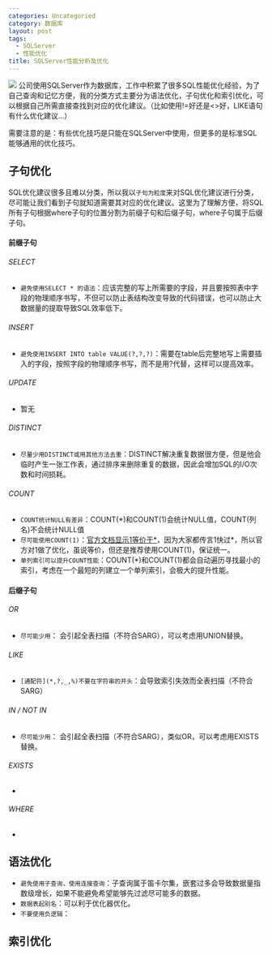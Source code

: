 ```yaml
---
categories: Uncategoried
category: 数据库
layout: post
tags:
  - SQLServer
  - 性能优化
title: SQLServer性能分析及优化
---
```

[![](http://7xkmea.com1.z0.glb.clouddn.com/githubio/SQLServer%E6%80%A7%E8%83%BD%E5%88%86%E6%9E%90%E5%8F%8A%E4%BC%98%E5%8C%96-1.jpg)](http://7xkmea.com1.z0.glb.clouddn.com/githubio/SQLServer%E6%80%A7%E8%83%BD%E5%88%86%E6%9E%90%E5%8F%8A%E4%BC%98%E5%8C%96-1.jpg)
公司使用SQLServer作为数据库，工作中积累了很多SQL性能优化经验，为了自己查询和记忆方便，我的分类方式主要分为语法优化，子句优化和索引优化，可以根据自己所需直接查找到对应的优化建议。（比如使用!=好还是<>好，LIKE语句有什么优化建议...）

需要注意的是：有些优化技巧是只能在SQLServer中使用，但更多的是标准SQL能够通用的优化技巧。




## 子句优化

SQL优化建议很多且难以分类，所以我以`子句为粒度`来对SQL优化建议进行分类，尽可能让我们看到子句就知道需要其对应的优化建议。这里为了理解方便，将SQL所有子句根据where子句的位置分割为前缀子句和后缀子句，where子句属于后缀子句。

#### 前缀子句

###### SELECT

* `避免使用SELECT * 的语法`：应该完整的写上所需要的字段，并且要按照表中字段的物理顺序书写，不但可以防止表结构改变导致的代码错误，也可以防止大数据量的提取导致SQL效率低下。

###### INSERT

* `避免使用INSERT INTO table VALUE(?,?,?)`：需要在table后完整地写上需要插入的字段，按照字段的物理顺序书写，而不是用?代替，这样可以提高效率。

###### UPDATE

* 暂无

###### DISTINCT

* `尽量少用DISTINCT或用其他方法去重`：DISTINCT解决重复数据很方便，但是他会临时产生一张工作表，通过排序来删除重复的数据，因此会增加SQL的I/O次数和时间损耗。


###### COUNT

* `COUNT统计NULL有差异`：COUNT(\*)和COUNT(1)会统计NULL值，COUNT(列名)不会统计NULL值
* `尽可能使用COUNT(1)`：[官方文档显示1等价于*](https://stackoverflow.com/questions/1221559/count-vs-count1?answertab=active#tab-top)，因为大家都传言1快过*，所以官方对1做了优化，虽说等价，但还是推荐使用COUNT(1)，保证统一。
* `单列索引可以提升COUNT性能`：COUNT(\*)和COUNT(1)都会自动遍历寻找最小的索引，考虑在一个最短的列建立一个单列索引，会极大的提升性能。




#### 后缀子句


###### OR

* `尽可能少用`： 会引起全表扫描（不符合SARG），可以考虑用UNION替换。

###### LIKE

* `[通配符](*,?,_,%)不要在字符串的开头`：会导致索引失效而全表扫描（不符合SARG）

###### IN / NOT IN

* `尽可能少用`： 会引起全表扫描（不符合SARG），类似OR，可以考虑用EXISTS替换。

###### EXISTS

* ​

###### WHERE

* ​





## 语法优化

* `避免使用子查询，使用连接查询`：子查询属于笛卡尔集，嵌套过多会导致数据量指数级增长，如果不能避免希望能够先过滤尽可能多的数据。
* `数据表起别名`：可以利于优化器优化。
* `不要使用负逻辑`：




## 索引优化



